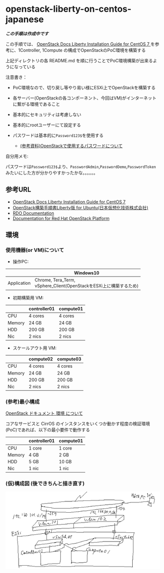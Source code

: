# openstack-liberty-on-centos-japanese

***この手順は作成中です***


この手順では、
[OpenStack Docs Liberty Installation Guide for CentOS 7 ](http://docs.openstack.org/liberty/ja/install-guide-rdo/) を参考に、1Controller, 1Compute の構成でOpenStackのPoC環境を構築する

上記ディレクトリの各 README.md を順に行うことでPoC環境構築が出来るようになっている


注意書き：
- PoC環境なので、切り戻し等やり易い様にESXi上でOpenStackを構築する

- 各サーバー(OpenStackの各コンポーネント、今回はVM)がインターネットに繋がる環境であること

- 基本的にセキュリティは考慮しない

- 基本的にrootユーザーにて設定する

- パスワードは基本的に`Password123$`を使用する
  - [(参考資料)OpenStackで使用するパスワードについて](http://docs.openstack.org/liberty/ja/install-guide-rdo/environment-security.html)


自分用メモ:

パスワードは`Password123$`より、`PasswordAdmin`,`PasswordDemo`,`PasswordToken`みたいにした方が分かりやすかったかな。。。。。。


## 参考URL

- [OpenStack Docs Liberty Installation Guide for CentOS 7 ](http://docs.openstack.org/liberty/ja/install-guide-rdo/)
- [OpenStack構築手順書Liberty版 for Ubuntu(日本仮想化技術株式会社)](http://www.slideshare.net/VirtualTech-JP/openstackmitaka)
- [RDO Documentation](https://www.rdoproject.org/documentation/)
- [Documentation for Red Hat OpenStack Platform](https://access.redhat.com/documentation/ja/red-hat-openstack-platform?version=7/)


## 環境

### 使用機器(or VM)について

- 操作PC:

|   |Windows10|
|---|---|
|Application|Chrome, Tera_Term, </br>vSphere_Client(OpenStackをESXi上に構築するため)|


- 初期構築用 VM:

|   |controller01|compute01|
|---|---|---|
|CPU|4 cores|4 cores|
|Memory|24 GB|24 GB|
|HDD|200 GB|200 GB|
|Nic|2 nics|2 nics|


- スケールアウト用 VM:

|   |compute02|compute03|
|---|---|---|
|CPU|4 cores|4 cores|
|Memory|24 GB|24 GB|
|HDD|200 GB|200 GB|
|Nic|2 nics|2 nics|


### (参考)最小構成

[OpenStack ドキュメント 環境 について](http://docs.openstack.org/liberty/ja/install-guide-rdo/environment.html)

コアなサービスと CirrOS のインスタンスをいくつか動かす程度の検証環境(PoC)であれば、以下の最小要件で動作する

|   |controller01|compute01|
|---|---|---|
|CPU|1 core|1 core|
|Memory|4 GB|2 GB|
|HDD|5 GB|10 GB|
|Nic|1 nic|1 nic|


### (仮)構成図 (後できちんと描き直す)

<!-- <img src="https://github.com/Soichiro75/openstack-liberty-on-centos-japanese/blob/master/images/OpenStack構成図_超下書き.png" width="320px" title="OpenStack全体構成図">
-->

![OpenStack全体構成図 (超下書き)](https://github.com/Soichiro75/openstack-liberty-on-centos-japanese/blob/master/images/OpenStack構成図_超下書き.png)
